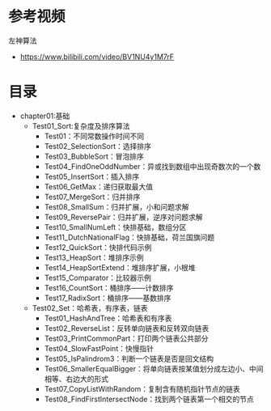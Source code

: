 # 参考视频
左神算法
- https://www.bilibili.com/video/BV1NU4y1M7rF

# 目录
- chapter01:基础
    - Test01_Sort:复杂度及排序算法
        - Test01：不同常数操作时间不同
        - Test02_SelectionSort：选择排序
        - Test03_BubbleSort：冒泡排序
        - Test04_FindOneOddNumber：异或找到数组中出现奇数次的一个数
        - Test05_InsertSort：插入排序
        - Test06_GetMax：递归获取最大值
        - Test07_MergeSort：归并排序
        - Test08_SmallSum：归并扩展，小和问题求解
        - Test09_ReversePair：归并扩展，逆序对问题求解
        - Test10_SmallNumLeft：快排基础，数组分区
        - Test11_DutchNationalFlag：快排基础，荷兰国旗问题
        - Test12_QuickSort：快排代码示例
        - Test13_HeapSort：堆排序示例
        - Test14_HeapSortExtend：堆排序扩展，小根堆
        - Test15_Comparator：比较器示例
        - Test16_CountSort：桶排序——计数排序
        - Test17_RadixSort：桶排序——基数排序
    - Test02_Set：哈希表，有序表，链表
        - Test01_HashAndTree：哈希表和有序表
        - Test02_ReverseList：反转单向链表和反转双向链表
        - Test03_PrintCommonPart：打印两个链表公共部分
        - Test04_SlowFastPoint：快慢指针
        - Test05_IsPalindrom3：判断一个链表是否是回文结构
        - Test06_SmallerEqualBigger：将单向链表按某值划分成左边小、中间相等、右边大的形式
        - Test07_CopyListWithRandom：复制含有随机指针节点的链表
        - Test08_FindFirstIntersectNode：找到两个链表第一个相交的节点



